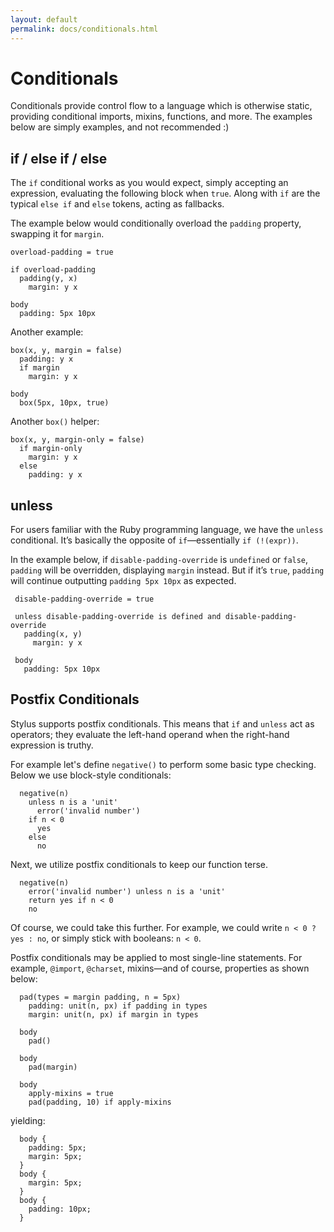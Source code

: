 ```yaml
---
layout: default
permalink: docs/conditionals.html
---
```


# Conditionals

 Conditionals provide control flow to a language which is otherwise static, providing conditional imports, mixins, functions, and more. The examples below are simply examples, and not recommended :)

## if / else if / else

 The `if` conditional works as you would expect, simply accepting an expression, evaluating the following block when `true`. Along with `if` are the typical `else if` and `else` tokens, acting as fallbacks.
 
 The example below would conditionally overload the `padding` property, swapping it for `margin`.

    overload-padding = true

    if overload-padding
      padding(y, x)
        margin: y x

    body
      padding: 5px 10px

Another example:

    box(x, y, margin = false)
      padding: y x
      if margin
        margin: y x

    body
      box(5px, 10px, true)

Another `box()` helper:

    box(x, y, margin-only = false)
      if margin-only
        margin: y x
      else
        padding: y x

## unless

 For users familiar with the Ruby programming language, we have the `unless` conditional. It’s basically the opposite of `if`—essentially `if (!(expr))`.

In the example below, if `disable-padding-override` is `undefined` or `false`, `padding` will be overridden, displaying `margin` instead. But if it’s `true`, `padding` will continue outputting `padding 5px 10px` as expected.

     disable-padding-override = true

     unless disable-padding-override is defined and disable-padding-override
       padding(x, y)
         margin: y x

     body
       padding: 5px 10px

## Postfix Conditionals

  Stylus supports postfix conditionals. This means that `if` and `unless` act as operators; they evaluate the left-hand operand when the right-hand expression is truthy.
  
  
  For example let's define `negative()` to perform some basic type checking. Below we use block-style conditionals:
  
      negative(n)
        unless n is a 'unit'
          error('invalid number')
        if n < 0
          yes
        else
          no

  Next, we utilize postfix conditionals to keep our function terse.

      negative(n)
        error('invalid number') unless n is a 'unit'
        return yes if n < 0
        no

  Of course, we could take this further.  For example, we could write `n < 0 ? yes : no`, or simply stick with booleans: `n < 0`.

  Postfix conditionals may be applied to most single-line statements. For example, `@import`, `@charset`, mixins—and of course, properties as shown below:
  
  
      pad(types = margin padding, n = 5px)
        padding: unit(n, px) if padding in types
        margin: unit(n, px) if margin in types

      body
        pad()

      body
        pad(margin)

      body
        apply-mixins = true
        pad(padding, 10) if apply-mixins

yielding:

      body {
        padding: 5px;
        margin: 5px;
      }
      body {
        margin: 5px;
      }
      body {
        padding: 10px;
      }

